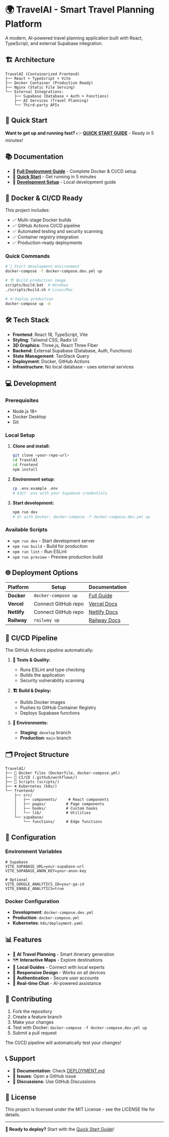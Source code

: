 # 🌍 TravelAI - Smart Travel Planning Platform

A modern, AI-powered travel planning application built with React, TypeScript, and external Supabase integration.

## 🏗️ Architecture

```
TravelAI (Containerized Frontend)
├── React + TypeScript + Vite
├── Docker Container (Production Ready)
├── Nginx (Static File Serving)
└── External Integrations:
    ├── Supabase (Database + Auth + Functions)
    ├── AI Services (Travel Planning)
    └── Third-party APIs
```

## 🚀 Quick Start

**Want to get up and running fast?** 
👉 **[QUICK START GUIDE](QUICK-START.md)** - Ready in 5 minutes!

## 📚 Documentation

- 📖 **[Full Deployment Guide](DEPLOYMENT.md)** - Complete Docker & CI/CD setup
- 🚀 **[Quick Start](QUICK-START.md)** - Get running in 5 minutes
- 🔧 **[Development Setup](#development)** - Local development guide

## 🐳 Docker & CI/CD Ready

This project includes:
- ✅ Multi-stage Docker builds
- ✅ GitHub Actions CI/CD pipeline
- ✅ Automated testing and security scanning
- ✅ Container registry integration
- ✅ Production-ready deployments

### Quick Commands

```bash
# 🚀 Start development environment
docker-compose -f docker-compose.dev.yml up

# 🏗️ Build production image
scripts/build.bat  # Windows
./scripts/build.sh # Linux/Mac

# 🌐 Deploy production
docker-compose up -d
```

## 🛠️ Tech Stack

- **Frontend**: React 18, TypeScript, Vite
- **Styling**: Tailwind CSS, Radix UI
- **3D Graphics**: Three.js, React Three Fiber
- **Backend**: External Supabase (Database, Auth, Functions)
- **State Management**: TanStack Query
- **Deployment**: Docker, GitHub Actions
- **Infrastructure**: No local database - uses external services

## 💻 Development

### Prerequisites
- Node.js 18+
- Docker Desktop
- Git

### Local Setup

1. **Clone and install:**
   ```bash
   git clone <your-repo-url>
   cd TravelAI
   cd frontend
   npm install
   ```

2. **Environment setup:**
   ```bash
   cp .env.example .env
   # Edit .env with your Supabase credentials
   ```

3. **Start development:**
   ```bash
   npm run dev
   # Or with Docker: docker-compose -f docker-compose.dev.yml up
   ```

### Available Scripts

- `npm run dev` - Start development server
- `npm run build` - Build for production  
- `npm run lint` - Run ESLint
- `npm run preview` - Preview production build

## 🌐 Deployment Options

| Platform | Setup | Documentation |
|----------|-------|---------------|
| **Docker** | `docker-compose up` | [Full Guide](DEPLOYMENT.md) |
| **Vercel** | Connect GitHub repo | [Vercel Docs](https://vercel.com/docs) |
| **Netlify** | Connect GitHub repo | [Netlify Docs](https://docs.netlify.com) |
| **Railway** | `railway up` | [Railway Docs](https://docs.railway.app) |

## 🔄 CI/CD Pipeline

The GitHub Actions pipeline automatically:

1. **🧪 Tests & Quality:**
   - Runs ESLint and type checking
   - Builds the application
   - Security vulnerability scanning

2. **🏗️ Build & Deploy:**
   - Builds Docker images
   - Pushes to GitHub Container Registry
   - Deploys Supabase functions

3. **🚀 Environments:**
   - **Staging**: `develop` branch
   - **Production**: `main` branch

## 🗂️ Project Structure

```
TravelAI/
├── 🐳 Docker files (Dockerfile, docker-compose.yml)
├── 🔄 CI/CD (.github/workflows/)
├── 📜 Scripts (scripts/)
├── ☸️ Kubernetes (k8s/)
└── frontend/
    ├── src/
    │   ├── components/     # React components
    │   ├── pages/         # Page components
    │   ├── hooks/         # Custom hooks
    │   └── lib/           # Utilities
    └── supabase/
        └── functions/     # Edge functions
```

## 🔧 Configuration

### Environment Variables

```env
# Supabase
VITE_SUPABASE_URL=your-supabase-url
VITE_SUPABASE_ANON_KEY=your-anon-key

# Optional
VITE_GOOGLE_ANALYTICS_ID=your-ga-id
VITE_ENABLE_ANALYTICS=true
```

### Docker Configuration

- **Development**: `docker-compose.dev.yml`
- **Production**: `docker-compose.yml`
- **Kubernetes**: `k8s/deployment.yaml`

## 📊 Features

- 🤖 **AI Travel Planning** - Smart itinerary generation
- 🗺️ **Interactive Maps** - Explore destinations
- 👥 **Local Guides** - Connect with local experts
- 📱 **Responsive Design** - Works on all devices
- 🔐 **Authentication** - Secure user accounts
- 💬 **Real-time Chat** - AI-powered assistance

## 🤝 Contributing

1. Fork the repository
2. Create a feature branch
3. Make your changes
4. Test with Docker: `docker-compose -f docker-compose.dev.yml up`
5. Submit a pull request

The CI/CD pipeline will automatically test your changes!

## 📞 Support

- 📖 **Documentation**: Check [DEPLOYMENT.md](DEPLOYMENT.md)
- 🐛 **Issues**: Open a GitHub issue
- 💬 **Discussions**: Use GitHub Discussions

## 📄 License

This project is licensed under the MIT License - see the LICENSE file for details.

---

**🚀 Ready to deploy?** Start with the [Quick Start Guide](QUICK-START.md)!